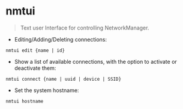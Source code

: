 # nmtui

> Text user Interface for controlling NetworkManager.

- Editing/Adding/Deleting connections:

`nmtui edit {name | id}`

- Show a list of available connections, with the option to activate or deactivate them:

`nmtui connect {name | uuid | device | SSID}`

- Set the system hostname:

`nmtui hostname`
